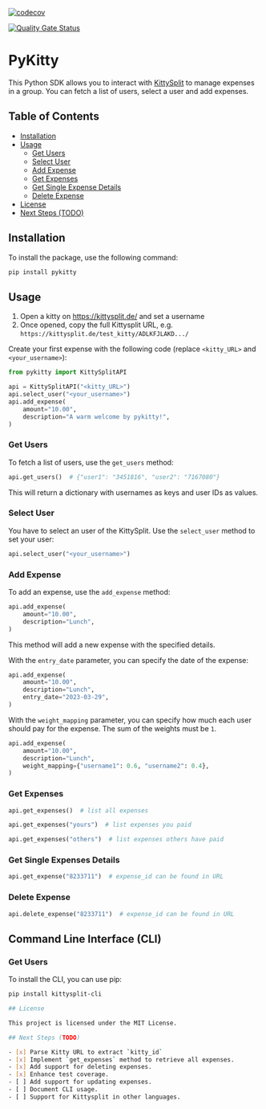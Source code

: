 <!-- Codecov Coverage Badge -->
[![codecov](https://codecov.io/gh/Lars147/pykitty/graph/badge.svg?token=TOY40XZ1QU)](https://codecov.io/gh/Lars147/pykitty)

<!-- Sonar Cloud Quality Badge -->
[![Quality Gate Status](https://sonarcloud.io/api/project_badges/measure?project=Lars147_pykitty&metric=alert_status)](https://sonarcloud.io/summary/new_code?id=Lars147_pykitty)

# PyKitty

This Python SDK allows you to interact with [KittySplit](https://kittysplit.de/) to manage expenses in a group. You can fetch a list of users, select a user and add expenses.

## Table of Contents
- [Installation](#installation)
- [Usage](#usage)
    - [Get Users](#get-users)
    - [Select User](#select-user)
    - [Add Expense](#add-expense)
    - [Get Expenses](#get-expenses)
    - [Get Single Expense Details](#get-single-expense-details)
    - [Delete Expense](#delete-expense)
- [License](#license)
- [Next Steps (TODO)](#next-steps-todo)

## Installation

To install the package, use the following command:

```bash
pip install pykitty
```

## Usage

1. Open a kitty on https://kittysplit.de/ and set a username
2. Once opened, copy the full Kittysplit URL, e.g. `https://kittysplit.de/test_kitty/ADLKFJLAKD.../`

Create your first expense with the following code (replace `<kitty_URL>` and `<your_username>`):

```python
from pykitty import KittySplitAPI

api = KittySplitAPI("<kitty_URL>")
api.select_user("<your_username>")
api.add_expense(
    amount="10.00",
    description="A warm welcome by pykitty!",
)
```

### Get Users

To fetch a list of users, use the `get_users` method:

```python
api.get_users()  # {"user1": "3451816", "user2": "7167080"}
```

This will return a dictionary with usernames as keys and user IDs as values.

### Select User

You have to select an user of the KittySplit. Use the `select_user` method to set your user:

```python
api.select_user("<your_username>")
```

### Add Expense

To add an expense, use the `add_expense` method:

```python
api.add_expense(
    amount="10.00",
    description="Lunch",
)
```

This method will add a new expense with the specified details.

With the `entry_date` parameter, you can specify the date of the expense:

```python
api.add_expense(
    amount="10.00",
    description="Lunch",
    entry_date="2023-03-29",
)
```

With the `weight_mapping` parameter, you can specify how much each user should pay for the expense. The sum of the weights must be `1`.

```python
api.add_expense(
    amount="10.00",
    description="Lunch",
    weight_mapping={"username1": 0.6, "username2": 0.4},
)
```

### Get Expenses
```python
api.get_expenses()  # list all expenses
```
```python
api.get_expenses("yours")  # list expenses you paid
```
```python
api.get_expenses("others")  # list expenses others have paid
```
### Get Single Expenses Details
```python
api.get_expense("8233711")  # expense_id can be found in URL
```


### Delete Expense
```python
api.delete_expense("8233711")  # expense_id can be found in URL
```

## Command Line Interface (CLI)

### Get Users

To install the CLI, you can use pip:

```bash
pip install kittysplit-cli

## License

This project is licensed under the MIT License.

## Next Steps (TODO)

- [x] Parse Kitty URL to extract `kitty_id`
- [x] Implement `get_expenses` method to retrieve all expenses.
- [x] Add support for deleting expenses.
- [x] Enhance test coverage.
- [ ] Add support for updating expenses.
- [ ] Document CLI usage.
- [ ] Support for Kittysplit in other languages.
